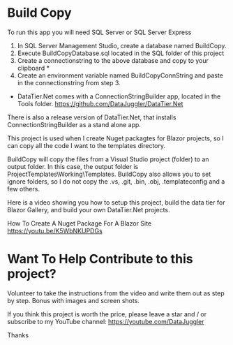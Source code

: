 ﻿# Build Copy

To run this app you will need SQL Server or SQL Server Express
1. In SQL Server Management Studio, create a database named BuildCopy.
2. Execute BuildCopyDatabase.sql located in the SQL folder of this project
3. Create a connectionstring to the above database and copy to your clipboard *
4. Create an environment variable named BuildCopyConnString and paste in the 
    connectionstring from step 3.

* DataTier.Net comes with a ConnectionStringBuilder app, located in the Tools folder.
https://github.com/DataJuggler/DataTier.Net

There is also a release version of DataTier.Net, that installs ConnectionStringBuilder as a stand alone app.

This project is used when I create Nuget packagtes for Blazor projects, so I can copy all the code I want to
the templates directory.

BuildCopy will copy the files from a Visual Studio project (folder) to an output folder. In this case, the output folder is ProjectTemplates\Working\Templates. BuildCopy also allows you to set ignore folders, so I do not copy the .vs, .git, .bin, .obj, .templateconfig and a few others.

Here is a video showing you how to setup this project, build the data tier for Blazor Gallery, and build your own DataTier.Net projects.

How To Create A Nuget Package For A Blazor Site
https://youtu.be/K5WbNKUPDGs

# Want To Help Contribute to this project?
Volunteer to take the instructions from the video and write them out as step by step. Bonus with images and screen shots.

If you think this project is worth the price, please leave a star and / or subscribe to my YouTube channel: https://youtube.com/DataJuggler

Thanks
